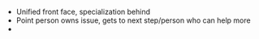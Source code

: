 - Unified front face, specialization behind
- Point person owns issue, gets to next step/person who can help more
- 